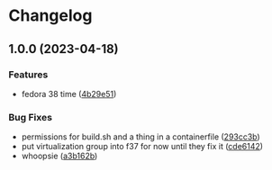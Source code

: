 # Changelog

## 1.0.0 (2023-04-18)


### Features

* fedora 38 time ([4b29e51](https://github.com/Linwer/linaos/commit/4b29e51607185cf7b76e372d981d35a5e92bf905))


### Bug Fixes

* permissions for build.sh and a thing in a containerfile ([293cc3b](https://github.com/Linwer/linaos/commit/293cc3b2054480cf0b3e4396095f106ba1b7348c))
* put virtualization group into f37 for now until they fix it ([cde6142](https://github.com/Linwer/linaos/commit/cde61426a6c5bd704018fedce188060028270b5b))
* whoopsie ([a3b162b](https://github.com/Linwer/linaos/commit/a3b162b1e0d800492c5d091fd090fe735824bd4f))
